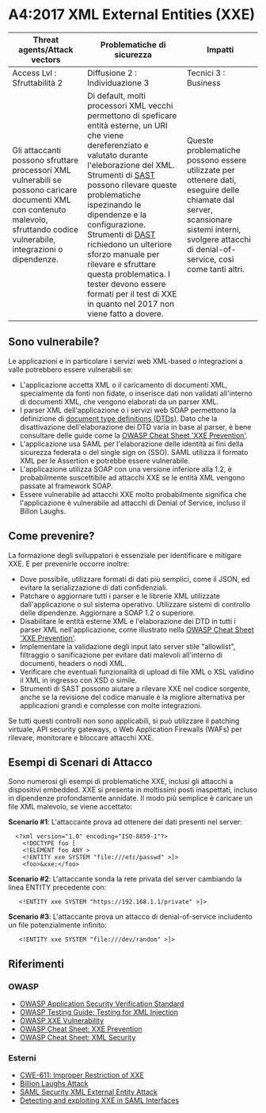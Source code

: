 # A4:2017 XML External Entities (XXE)

| Threat agents/Attack vectors | Problematiche di sicurezza           | Impatti              |
| -- | -- | -- |
| Access Lvl : Sfruttabilità 2 | Diffusione 2 : Individuazione 3 | Tecnici 3 : Business |
| Gli attaccanti possono sfruttare processori XML vulnerabili se possono caricare documenti XML con contenuto malevolo, sfruttando codice vulnerabile, integrazioni o dipendenze. | Di default, molti processori XML vecchi permettono di speficare entità esterne, un URI che viene dereferenziato e valutato durante l'eleborazione del XML. Strumenti di [SAST](https://www.owasp.org/index.php/Source_Code_Analysis_Tools) possono rilevare queste problematiche ispezinando le dipendenze e la configurazione. Strumenti di [DAST](https://www.owasp.org/index.php/Category:Vulnerability_Scanning_Tools) richiedono un ulteriore sforzo manuale per rilevare e sfruttare questa problematica. I tester devono essere formati per il test di XXE in quanto nel 2017 non viene fatto a dovere. | Queste problematiche possono essere utilizzate per ottenere dati, eseguire delle chiamate dal server, scansionare sistemi interni, svolgere attacchi di denial-of-service, così come tanti altri. |

## Sono vulnerabile?

Le applicazioni e in particolare i servizi web XML-based o integrazioni a valle potrebbero essere vulnerabili se:

* L'applicazione accetta XML o il caricamento di documenti XML, specialmente da fonti non fidate, o inserisce dati non validati all'interno di documenti XML, che vengono elaborati da un parser XML.
* I parser XML dell'applicazione o i servizi web SOAP permettono la definizione di [document type definitions (DTDs)](https://en.wikipedia.org/wiki/Document_type_definition). Dato che la disattivazione dell'elaborazione dei DTD varia in base al parser, è bene consultare delle guide come la [OWASP Cheat Sheet 'XXE Prevention'](https://www.owasp.org/index.php/XML_External_Entity_(XXE)_Prevention_Cheat_Sheet). 
* L'applicazione usa SAML per l'elaborazione delle identità ai fini della sicurezza federata o del single sign on (SSO). SAML utilizza il formato XML per le Assertion e potrebbe essere vulnerabile.
* L'applicazione utilizza SOAP con una versione inferiore alla 1.2, è probabilmente suscettibile ad attacchi XXE se le entità XML vengono passate al framework SOAP.
* Essere vulnerabile ad attacchi XXE molto probabilmente significa che l'applicazione è vulnerabile ad attacchi di Denial of Service, incluso il Billon Laughs.

## Come prevenire?

La formazione degli sviluppatori è essenziale per identificare e mitigare XXE. E per prevenirle occorre inoltre:

* Dove possibile, utilizzare formati di dati più semplici, come il JSON, ed evitare la serializzazione di dati confidenziali.
* Patchare o aggiornare tutti i parser e le librerie XML utilizzate dall'applicazione o sul sistema operativo. Utilizzare sistemi di controllo delle dipendenze. Aggiornare a SOAP 1.2 o superiore.
* Disabilitare le entità esterne XML e l'elaborazione dei DTD in tutti i parser XML nell'applicazione, come illustrato nella [OWASP Cheat Sheet 'XXE Prevention'](https://www.owasp.org/index.php/XML_External_Entity_(XXE)_Prevention_Cheat_Sheet). 
* Implementare la validazione degli input lato server stile "allowlist", filtraggio o sanificazione per evitare dati malevoli all'interno di documenti, headers o nodi XML.
* Verificare che eventuali funzionalità di upload di file XML o XSL validino il XML in ingresso con XSD o simile.
* Strumenti di SAST possono aiutare a rilevare XXE nel codice sorgente, anche se la revisione del codice manuale è la migliore alternativa per applicazioni grandi e complesse con molte integrazioni.

Se tutti questi controlli non sono applicabili, si può utilizzare il patching virtuale, API security gateways, o Web Application Firewalls (WAFs) per rilevare, monitorare e bloccare attacchi XXE.

## Esempi di Scenari di Attacco

Sono numerosi gli esempi di problematiche XXE, inclusi gli attacchi a dispositivi embedded. XXE si presenta in moltissimi posti inaspettati, incluso in dipendenze profondamente annidate. Il modo più semplice è caricare un file XML malevolo, se viene accettato:

**Scenario #1**: L'attaccante prova ad ottenere dei dati presenti nel server:

```
  <?xml version="1.0" encoding="ISO-8859-1"?>
    <!DOCTYPE foo [
    <!ELEMENT foo ANY >
    <!ENTITY xxe SYSTEM "file:///etc/passwd" >]>
    <foo>&xxe;</foo>
```

**Scenario #2**: L'attaccante sonda la rete privata del server cambiando la linea ENTITY precedente con:
```
   <!ENTITY xxe SYSTEM "https://192.168.1.1/private" >]>
```

**Scenario #3**: L'attaccante prova un attacco di denial-of-service includento un file potenzialmente infinito:

```
   <!ENTITY xxe SYSTEM "file:///dev/random" >]>
```

## Riferimenti

### OWASP

* [OWASP Application Security Verification Standard](https://www.owasp.org/index.php/Category:OWASP_Application_Security_Verification_Standard_Project#tab=Home)
* [OWASP Testing Guide: Testing for XML Injection](https://www.owasp.org/index.php/Testing_for_XML_Injection_(OTG-INPVAL-008))
* [OWASP XXE Vulnerability](https://www.owasp.org/index.php/XML_External_Entity_(XXE)_Processing)
* [OWASP Cheat Sheet: XXE Prevention](https://www.owasp.org/index.php/XML_External_Entity_(XXE)_Prevention_Cheat_Sheet)
* [OWASP Cheat Sheet: XML Security](https://www.owasp.org/index.php/XML_Security_Cheat_Sheet)

### Esterni

* [CWE-611: Improper Restriction of XXE](https://cwe.mitre.org/data/definitions/611.html)
* [Billion Laughs Attack](https://en.wikipedia.org/wiki/Billion_laughs_attack)
* [SAML Security XML External Entity Attack](https://secretsofappsecurity.blogspot.tw/2017/01/saml-security-xml-external-entity-attack.html)
* [Detecting and exploiting XXE in SAML Interfaces](https://web-in-security.blogspot.tw/2014/11/detecting-and-exploiting-xxe-in-saml.html)
